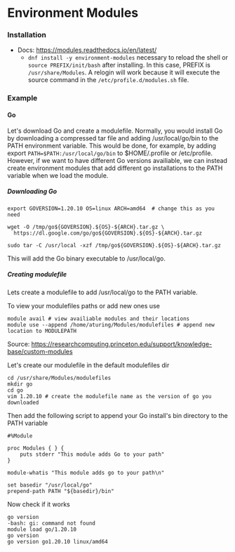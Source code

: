 # Environment Modules

### Installation

- Docs: https://modules.readthedocs.io/en/latest/
    - `dnf install -y environment-modules`
necessary to reload the shell or `source PREFIX/init/bash` after installing. In this case, PREFIX is `/usr/share/Modules`. A relogin will work because it will execute the source command in the `/etc/profile.d/modules.sh` file.

### Example

#### Go

Let's download Go and create a modulefile. Normally, you would install Go by downloading a compressed tar file and adding /usr/local/go/bin to the PATH environment variable. This would be done, for example, by adding export `PATH=$PATH:/usr/local/go/bin` to $HOME/.profile or /etc/profile. However, if we want to have different Go versions availiable, we can instead create environment modules that add different go installations to the PATH variable when we load the module.

##### Downloading Go

```shell
export GOVERSION=1.20.10 OS=linux ARCH=amd64  # change this as you need
```


```shell
wget -O /tmp/go${GOVERSION}.${OS}-${ARCH}.tar.gz \
  https://dl.google.com/go/go${GOVERSION}.${OS}-${ARCH}.tar.gz
```

```shell
sudo tar -C /usr/local -xzf /tmp/go${GOVERSION}.${OS}-${ARCH}.tar.gz
```

This will add the Go binary executable to /usr/local/go.

##### Creating modulefile

Lets create a modulefile to add /usr/local/go to the PATH variable.

To view your modulefiles paths or add new ones use
```shell
module avail # view availiable modules and their locations
module use --append /home/aturing/Modules/modulefiles # append new location to MODULEPATH
``` 

Source: https://researchcomputing.princeton.edu/support/knowledge-base/custom-modules


Let's create our modulefile in the default modulefiles dir
```shell
cd /usr/share/Modules/modulefiles
mkdir go
cd go
vim 1.20.10 # create the modulefile name as the version of go you downloaded  
``` 

Then add the following script to append your Go install's bin directory to the PATH variable
```shell
#%Module

proc Modules { } {
    puts stderr "This module adds Go to your path"
}

module-whatis "This module adds go to your path\n"

set basedir "/usr/local/go"
prepend-path PATH "${basedir}/bin"

``` 

Now check if it works

```shell
go version
-bash: gi: command not found
module load go/1.20.10
go version
go version go1.20.10 linux/amd64
```
 
